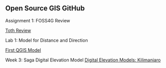 ## Open Source GIS GitHub

Assignment 1: FOSS4G Review

[Toth Review](TothReview)

Lab 1: Model for Distance and Direction

[First QGIS Model](qgisModel.md)

Week 3: Saga Digital Elevation Model
[Digital Elevation Models: Kilimanjaro](Week3DEMs.md)
